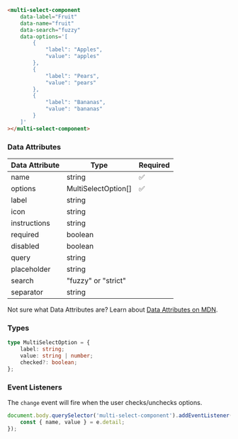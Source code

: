 ```html
<multi-select-component
    data-label="Fruit"
    data-name="fruit"
    data-search="fuzzy"
    data-options='[
        {
            "label": "Apples",
            "value": "apples"
        },
        {
            "label": "Pears",
            "value": "pears"
        },
        {
            "label": "Bananas",
            "value": "bananas"
        }
    ]'
></multi-select-component>
```

### Data Attributes

| Data Attribute | Type | Required |
| -------------- | ---- | -------- |
| name | string | ✅ |
| options | MultiSelectOption[] | ✅ |
| label | string | |
| icon | string | |
| instructions | string | |
| required | boolean | |
| disabled | boolean | |
| query | string | |
| placeholder | string | |
| search | "fuzzy" or "strict" | |
| separator | string | |


Not sure what Data Attributes are? Learn about [Data Attributes on MDN](https://developer.mozilla.org/en-US/docs/Web/HTML/Global_attributes/data-*).

### Types

```typescript
type MultiSelectOption = {
    label: string;
    value: string | number;
    checked?: boolean;
};
```

### Event Listeners

The `change` event will fire when the user checks/unchecks options.

```typescript
document.body.querySelector('multi-select-component').addEventListener('change', (e) => {
    const { name, value } = e.detail;
});
```
